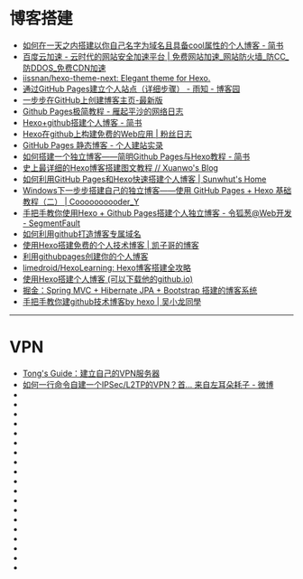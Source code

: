 # 博客搭建
+ [如何在一天之内搭建以你自己名字为域名且具备cool属性的个人博客 - 简书](http://www.jianshu.com/p/99665608d295)
+ [百度云加速 - 云时代的网站安全加速平台 | 免费网站加速_网站防火墙_防CC_防DDOS_免费CDN加速](http://su.baidu.com/?from=cfreg)
+ [iissnan/hexo-theme-next: Elegant theme for Hexo.](https://github.com/iissnan/hexo-theme-next)
+ [通过GitHub Pages建立个人站点（详细步骤） - 雨知 - 博客园](http://www.cnblogs.com/purediy/archive/2013/03/07/2948892.html)
+ [一步步在GitHub上创建博客主页-最新版](http://www.pchou.info/web-build/2014/07/04/build-github-blog-page-08.html)
+ [Github Pages极简教程 - 雁起平沙的网络日志](http://yanping.me/cn/blog/2012/03/18/github-pages-step-by-step/)
+ [Hexo+github搭建个人博客 - 简书](http://www.jianshu.com/p/401a0f58d264    )
+ [Hexo在github上构建免费的Web应用 | 粉丝日志](http://blog.fens.me/hexo-blog-github/)
+ [GitHub Pages 静态博客 - 个人建站实录](http://quantumman.me/blog/setting-up-a-domain-with-gitHub-pages.html)
+ [如何搭建一个独立博客——简明Github Pages与Hexo教程 - 简书](http://www.jianshu.com/p/05289a4bc8b2)
+ [史上最详细的Hexo博客搭建图文教程 // Xuanwo's Blog](https://xuanwo.org/2015/03/26/hexo-intor/)
+ [如何利用GitHub Pages和Hexo快速搭建个人博客 | Sunwhut's Home](http://sunwhut.com/2015/10/30/buildBlog/?hmsr=toutiao.io&utm_medium=toutiao.io&utm_source=toutiao.io)
+ [Windows下一步步搭建自己的独立博客——使用 GitHub Pages + Hexo 基础教程（二） | Coooooooooder_Y](http://yangruihan.com/2015/03/22/Windows%E4%B8%8B%E4%B8%80%E6%AD%A5%E6%AD%A5%E6%90%AD%E5%BB%BA%E8%87%AA%E5%B7%B1%E7%9A%84%E7%8B%AC%E7%AB%8B%E5%8D%9A%E5%AE%A2%E2%80%94%E2%80%94%E4%BD%BF%E7%94%A8%20GitHub%20Pages%20+%20Hexo%20%E5%9F%BA%E7%A1%80%E6%95%99%E7%A8%8B%EF%BC%88%E4%BA%8C%EF%BC%89/)
+ [手把手教你使用Hexo + Github Pages搭建个人独立博客 - 令狐葱@Web开发 - SegmentFault    ](https://segmentfault.com/a/1190000004947261)
+ [如何利用github打造博客专属域名](如何利用github打造博客专属域名   )
+ [使用Hexo搭建免费的个人技术博客 | 凯子哥的博客](http://kaizige.vip/2016/06/10/how-to-build-up-yourself-hexo-blog/)
+ [利用githubpages创建你的个人博客](http://mp.weixin.qq.com/s?__biz=MzAxMTI4MTkwNQ==&mid=2650820594&idx=1&sn=3c0afc87da9924a3e7827656f2c10501&scene=0#wechat_redirect)
+ [limedroid/HexoLearning: Hexo博客搭建全攻略](https://github.com/limedroid/HexoLearning)
+ [使用Hexo搭建个人博客 (可以下载他的github.io)](http://dkylin.com/archives/2016/build-personal-blog-by-hexo.html)
+ [掘金：Spring MVC + Hibernate JPA + Bootstrap 搭建的博客系统](https://gold.xitu.io/entry/585caf57570c3500692ea23b/view)
+ [手把手教你建github技术博客by hexo | 吴小龙同學  ](http://wuxiaolong.me/2015/07/31/build-blog-by-hexo/)
--------
# VPN
+ [Tong's Guide：建立自己的VPN服务器](http://www.people.virginia.edu/~tq7bw/vpn/)
+ [如何一行命令自建一个IPSec/L2TP的VPN？首... 来自左耳朵耗子 - 微博](http://weibo.com/1401880315/D9VCB4ZIX?type=comment)
+ []()
+ []()
+ []()
+ []()
+ []()
+ []()
+ []()
+ []()
+ []()
+ []()
+ []()
+ []()
+ []()
+ []()
+ []()
+ []()
+ []()
+ []()
+ []()


